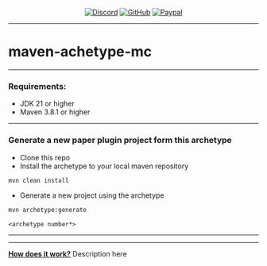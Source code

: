 <div align="center">

[![Discord][discord-shield]][discord-url]
[![GitHub][github-shield]][github-url]
[![Paypal][paypal-shield]][paypal-url]
</div>

---

# maven-achetype-mc

---

### Requirements:
- JDK 21 or higher
- Maven 3.8.1 or higher

---

### Generate a new paper plugin project form this archetype
- Clone this repo
- Install the archetype to your local maven repository
```cmd
mvn clean install
```
- Generate a new project using the archetype
```cmd
mvn archetype:generate
```
```
<archetype number*>
```

---

---

<b><u>How does it work?</b></u> Description here



[discord-shield]: https://img.shields.io/badge/Discord-5865F2?logo=discord&logoColor=white&style=for-the-badge

[discord-url]: https://quartzdev.gg/discord/

[github-shield]: https://img.shields.io/badge/Source-181717?logo=github&logoColor=white&style=for-the-badge

[github-url]: https://github.com/quartzdev-gg/maven-archetype-mc

[paypal-shield]: https://img.shields.io/badge/Donate-00457C?logo=paypal&logoColor=white&style=for-the-badge

[paypal-url]: https://quartzdev.gg/paypal/
